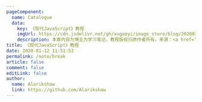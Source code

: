 ```yaml
---
pageComponent: 
  name: Catalogue
  data: 
    key: 《现代JavaScript》教程
    imgUrl: https://cdn.jsdelivr.net/gh/xugaoyi/image_store/blog/20200112120340.png
    description: 本章内容为博主为学习笔记，教程版权归原作者所有。来源：<a href='https://zh.javascript.info/' target='_blank'>现代JavaScript教程</a>
title: 《现代JavaScript》教程
date: 2020-01-12 11:51:53
permalink: /note/break
article: false
comment: false
editLink: false
author: 
  name: Alarikshaw
  link: https://github.com/Alarikshaw
---
```


